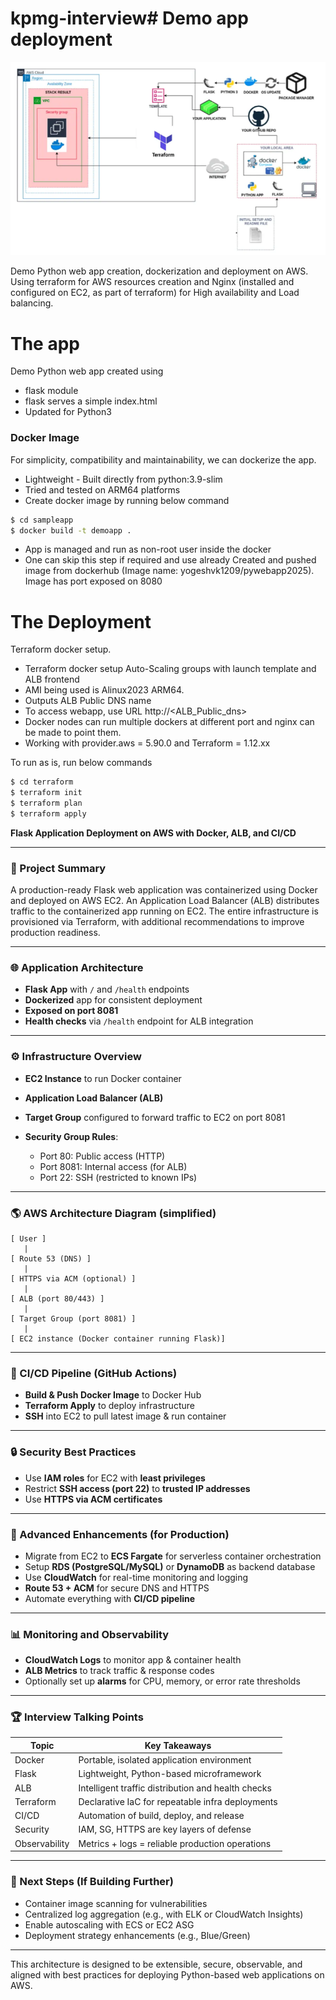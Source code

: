 # kpmg-interview# Demo app deployment

![alt text](image.png)

Demo Python web app creation, dockerization and deployment on AWS. Using terraform for AWS resources creation and Nginx (installed and configured on EC2, as part of terraform) for High availability and  Load balancing.


#  The app

Demo Python web app created using

  - flask module
  - flask serves a simple index.html
  - Updated for Python3

### Docker Image
For simplicity, compatibility and maintainability, we can dockerize the app.

 - Lightweight - Built directly from python:3.9-slim 
 - Tried and tested on ARM64 platforms
  - Create docker image by running below command
```sh
$ cd sampleapp
$ docker build -t demoapp .
```
  - App is managed and run  as non-root user inside the docker
  - One can skip this step if required and use already Created and pushed image from dockerhub (Image name: yogeshvk1209/pywebapp2025). Image has port exposed on 8080

#  The Deployment

Terraform docker setup.
  - Terraform docker setup Auto-Scaling groups with launch template and ALB frontend
  - AMI being used is Alinux2023 ARM64.
  - Outputs ALB Public DNS name
  - To access webapp, use URL http://<ALB_Public_dns>
  - Docker nodes can run multiple dockers at different port and nginx can be made to point them.
  - Working with provider.aws = 5.90.0 and Terraform = 1.12.xx

To run as is, run below commands

```sh
$ cd terraform
$ terraform init
$ terraform plan
$ terraform apply
```


**Flask Application Deployment on AWS with Docker, ALB, and CI/CD**

---

### 🔄 Project Summary

A production-ready Flask web application was containerized using Docker and deployed on AWS EC2. An Application Load Balancer (ALB) distributes traffic to the containerized app running on EC2. The entire infrastructure is provisioned via Terraform, with additional recommendations to improve production readiness.

---

### 🌐 Application Architecture

* **Flask App** with `/` and `/health` endpoints
* **Dockerized** app for consistent deployment
* **Exposed on port 8081**
* **Health checks** via `/health` endpoint for ALB integration

---

### ⚙️ Infrastructure Overview

* **EC2 Instance** to run Docker container
* **Application Load Balancer (ALB)**
* **Target Group** configured to forward traffic to EC2 on port 8081
* **Security Group Rules**:

  * Port 80: Public access (HTTP)
  * Port 8081: Internal access (for ALB)
  * Port 22: SSH (restricted to known IPs)

---

### 🌎 AWS Architecture Diagram (simplified)

```
[ User ]
   |
[ Route 53 (DNS) ]
   |
[ HTTPS via ACM (optional) ]
   |
[ ALB (port 80/443) ]
   |
[ Target Group (port 8081) ]
   |
[ EC2 instance (Docker container running Flask)]
```

---

### 🚀 CI/CD Pipeline (GitHub Actions)

* **Build & Push Docker Image** to Docker Hub
* **Terraform Apply** to deploy infrastructure
* **SSH** into EC2 to pull latest image & run container

---

### 🔒 Security Best Practices

* Use **IAM roles** for EC2 with **least privileges**
* Restrict **SSH access (port 22)** to **trusted IP addresses**
* Use **HTTPS via ACM certificates**

---

### 🌟 Advanced Enhancements (for Production)

* Migrate from EC2 to **ECS Fargate** for serverless container orchestration
* Setup **RDS (PostgreSQL/MySQL)** or **DynamoDB** as backend database
* Use **CloudWatch** for real-time monitoring and logging
* **Route 53 + ACM** for secure DNS and HTTPS
* Automate everything with **CI/CD pipeline**

---

### 📊 Monitoring and Observability

* **CloudWatch Logs** to monitor app & container health
* **ALB Metrics** to track traffic & response codes
* Optionally set up **alarms** for CPU, memory, or error rate thresholds

---

### 🏆 Interview Talking Points

| Topic         | Key Takeaways                                      |
| ------------- | -------------------------------------------------- |
| Docker        | Portable, isolated application environment         |
| Flask         | Lightweight, Python-based microframework           |
| ALB           | Intelligent traffic distribution and health checks |
| Terraform     | Declarative IaC for repeatable infra deployments   |
| CI/CD         | Automation of build, deploy, and release           |
| Security      | IAM, SG, HTTPS are key layers of defense           |
| Observability | Metrics + logs = reliable production operations    |

---

### 🚧 Next Steps (If Building Further)

* Container image scanning for vulnerabilities
* Centralized log aggregation (e.g., with ELK or CloudWatch Insights)
* Enable autoscaling with ECS or EC2 ASG
* Deployment strategy enhancements (e.g., Blue/Green)

---

This architecture is designed to be extensible, secure, observable, and aligned with best practices for deploying Python-based web applications on AWS.
